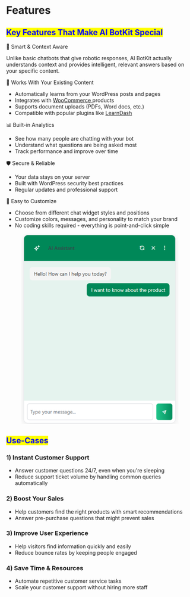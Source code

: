 # Features

## <mark style="color:blue;">Key Features That Make AI BotKit Special</mark>



🚀 Smart & Context Aware

Unlike basic chatbots that give robotic responses, AI BotKit actually understands context and provides intelligent, relevant answers based on your specific content.



🔗 Works With Your Existing Content

* Automatically learns from your WordPress posts and pages
* Integrates with [WooCommerce ](https://woocommerce.com/)products
* Supports document uploads (PDFs, Word docs, etc.)
* Compatible with popular plugins like [LearnDash](https://www.learndash.com/)



📊 Built-in Analytics

* See how many people are chatting with your bot
* Understand what questions are being asked most
* Track performance and improve over time



🛡️ Secure & Reliable

* Your data stays on your server
* Built with WordPress security best practices
* Regular updates and professional support



🎨 Easy to Customize

* Choose from different chat widget styles and positions
* Customize colors, messages, and personality to match your brand
* No coding skills required - everything is point-and-click simple

<figure><img src=".gitbook/assets/image (25).png" alt=""><figcaption></figcaption></figure>

## &#x20;<mark style="color:blue;">Use-Cases</mark>

### 1) **Instant Customer Support**

* Answer customer questions 24/7, even when you're sleeping
* Reduce support ticket volume by handling common queries automatically

### 2) **Boost Your Sales**

* Help customers find the right products with smart recommendations
* Answer pre-purchase questions that might prevent sales

### 3) **Improve User Experience**

* Help visitors find information quickly and easily
* Reduce bounce rates by keeping people engaged

### 4) **Save Time & Resources**

* Automate repetitive customer service tasks
* Scale your customer support without hiring more staff

